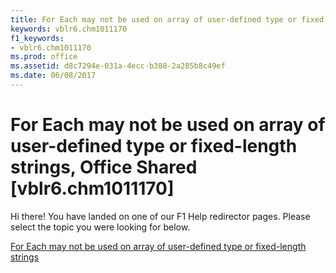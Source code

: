 ```yaml
---
title: For Each may not be used on array of user-defined type or fixed-length strings, Office Shared [vblr6.chm1011170]
keywords: vblr6.chm1011170
f1_keywords:
- vblr6.chm1011170
ms.prod: office
ms.assetid: d8c7294e-031a-4ecc-b388-2a285b8c49ef
ms.date: 06/08/2017
---
```



# For Each may not be used on array of user-defined type or fixed-length strings, Office Shared [vblr6.chm1011170]

Hi there! You have landed on one of our F1 Help redirector pages. Please select the topic you were looking for below.

[For Each may not be used on array of user-defined type or fixed-length strings](http://msdn.microsoft.com/library/37976c99-e8a7-250b-5b63-5d0fd204d576%28Office.15%29.aspx)

